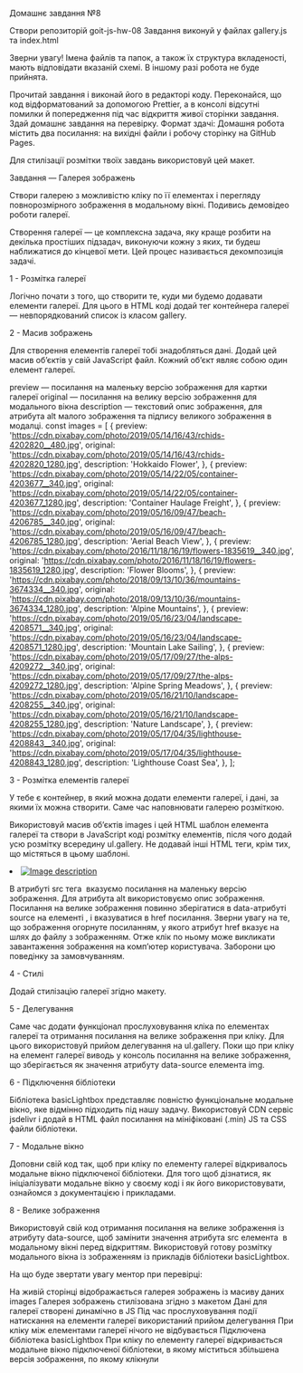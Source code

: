 Домашнє завдання №8

Створи репозиторій goit-js-hw-08 Завдання виконуй у файлах gallery.js та
index.html

Зверни увагу! Імена файлів та папок, а також їх структура вкладеності, мають
відповідати вказаній схемі. В іншому разі робота не буде прийнята.

Прочитай завдання і виконай його в редакторі коду. Переконайся, що код
відформатований за допомогою Prettier, а в консолі відсутні помилки й
попередження під час відкриття живої сторінки завдання. Здай домашнє завдання на
перевірку. Формат здачі: Домашня робота містить два посилання: на вихідні файли
і робочу сторінку на GitHub Pages.

Для стилізації розмітки твоїх завдань використовуй цей макет.

Завдання — Галерея зображень

Створи галерею з можливістю кліку по її елементах і перегляду повнорозмірного
зображення в модальному вікні. Подивись демовідео роботи галереї.

Створення галереї — це комплексна задача, яку краще розбити на декілька
простіших підзадач, виконуючи кожну з яких, ти будеш наближатися до кінцевої
мети. Цей процес називається декомпозиція задачі.

1 - Розмітка галереї

Логічно почати з того, що створити те, куди ми будемо додавати елементи галереї.
Для цього в HTML коді додай тег контейнера галереї — невпорядкований список із
класом gallery.

<ul class="gallery"></ul>

2 - Масив зображень

Для створення елементів галереї тобі знадобляться дані. Додай цей масив об’єктів
у свій JavaScript файл. Кожний об’єкт являє собою один елемент галереї.

preview — посилання на маленьку версію зображення для картки галереї original —
посилання на велику версію зображення для модального вікна description —
текстовий опис зображення, для атрибута alt малого зображення та підпису
великого зображення в модалці. const images = [ { preview:
'https://cdn.pixabay.com/photo/2019/05/14/16/43/rchids-4202820__480.jpg',
original:
'https://cdn.pixabay.com/photo/2019/05/14/16/43/rchids-4202820_1280.jpg',
description: 'Hokkaido Flower', }, { preview:
'https://cdn.pixabay.com/photo/2019/05/14/22/05/container-4203677__340.jpg',
original:
'https://cdn.pixabay.com/photo/2019/05/14/22/05/container-4203677_1280.jpg',
description: 'Container Haulage Freight', }, { preview:
'https://cdn.pixabay.com/photo/2019/05/16/09/47/beach-4206785__340.jpg',
original:
'https://cdn.pixabay.com/photo/2019/05/16/09/47/beach-4206785_1280.jpg',
description: 'Aerial Beach View', }, { preview:
'https://cdn.pixabay.com/photo/2016/11/18/16/19/flowers-1835619__340.jpg',
original:
'https://cdn.pixabay.com/photo/2016/11/18/16/19/flowers-1835619_1280.jpg',
description: 'Flower Blooms', }, { preview:
'https://cdn.pixabay.com/photo/2018/09/13/10/36/mountains-3674334__340.jpg',
original:
'https://cdn.pixabay.com/photo/2018/09/13/10/36/mountains-3674334_1280.jpg',
description: 'Alpine Mountains', }, { preview:
'https://cdn.pixabay.com/photo/2019/05/16/23/04/landscape-4208571__340.jpg',
original:
'https://cdn.pixabay.com/photo/2019/05/16/23/04/landscape-4208571_1280.jpg',
description: 'Mountain Lake Sailing', }, { preview:
'https://cdn.pixabay.com/photo/2019/05/17/09/27/the-alps-4209272__340.jpg',
original:
'https://cdn.pixabay.com/photo/2019/05/17/09/27/the-alps-4209272_1280.jpg',
description: 'Alpine Spring Meadows', }, { preview:
'https://cdn.pixabay.com/photo/2019/05/16/21/10/landscape-4208255__340.jpg',
original:
'https://cdn.pixabay.com/photo/2019/05/16/21/10/landscape-4208255_1280.jpg',
description: 'Nature Landscape', }, { preview:
'https://cdn.pixabay.com/photo/2019/05/17/04/35/lighthouse-4208843__340.jpg',
original:
'https://cdn.pixabay.com/photo/2019/05/17/04/35/lighthouse-4208843_1280.jpg',
description: 'Lighthouse Coast Sea', }, ];

3 - Розмітка елементів галереї

У тебе є контейнер, в який можна додати елементи галереї, і дані, за якими їх
можна створити. Саме час наповнювати галерею розміткою.

Використовуй масив об’єктів images і цей HTML шаблон елемента галереї та створи
в JavaScript коді розмітку елементів, після чого додай усю розмітку всередину
ul.gallery. Не додавай інші HTML теги, крім тих, що містяться в цьому шаблоні.

<li class="gallery-item">
  <a class="gallery-link" href="large-image.jpg">
    <img
      class="gallery-image"
      src="small-image.jpg"
      data-source="large-image.jpg"
      alt="Image description"
    />
  </a>
</li>

В атрибуті src тега <img> вказуємо посилання на маленьку версію зображення. Для
атрибута alt використовуємо опис зображення. Посилання на велике зображення
повинно зберігатися в data-атрибуті source на елементі <img>, і вказуватися в
href посилання. Зверни увагу на те, що зображення огорнуте посиланням, у якого
атрибут href вказує на шлях до файлу з зображенням. Отже клік по ньому може
викликати завантаження зображення на комп’ютер користувача. Заборони цю
поведінку за замовчуванням.

4 - Стилі

Додай стилізацію галереї згідно макету.

5 - Делегування

Саме час додати функціонал прослуховування кліка по елементах галереї та
отримання посилання на велике зображення при кліку. Для цього використовуй
прийом делегування на ul.gallery. Поки що при кліку на елемент галереї виводь у
консоль посилання на велике зображення, що зберігається як значення атрибуту
data-source елемента img.

6 - Підключення бібліотеки

Бібліотека basicLightbox представляє повністю функціональне модальне вікно, яке
відмінно підходить під нашу задачу. Використовуй CDN сервіс jsdelivr і додай в
HTML файл посилання на мініфіковані (.min) JS та CSS файли бібліотеки.

7 - Модальне вікно

Доповни свій код так, щоб при кліку по елементу галереї відкривалось модальне
вікно підключеної бібліотеки. Для того щоб дізнатися, як ініціалізувати модальне
вікно у своєму коді і як його використовувати, ознайомся з документацією і
прикладами.

8 - Велике зображення

Використовуй свій код отримання посилання на велике зображення із атрибуту
data-source, щоб замінити значення атрибута src елемента <img> в модальному
вікні перед відкриттям. Використовуй готову розмітку модального вікна із
зображенням із прикладів бібліотеки basicLightbox.

На що буде звертати увагу ментор при перевірці:

На живій сторінці відображається галерея зображень із масиву даних images
Галерея зображень стилізована згідно з макетом Дані для галереї створені
динамічно в JS Під час прослуховування події натискання на елементи галереї
використаний прийом делегування При кліку між елементами галереї нічого не
відбувається Підключена бібліотека basicLightbox При кліку по елементу галереї
відкривається модальне вікно підключеної бібліотеки, в якому міститься збільшена
версія зображення, по якому клікнули
